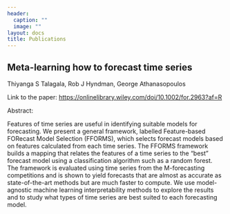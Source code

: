 ```yaml
---
header:
  caption: ""
  image: ""
layout: docs
title: Publications
---
```


## Meta-learning how to forecast time series

Thiyanga S Talagala, Rob J Hyndman, George Athanasopoulos 

Link to the paper: https://onlinelibrary.wiley.com/doi/10.1002/for.2963?af=R

Abstract:

Features of time series are useful in identifying suitable models for forecasting. We present a general framework, labelled Feature-based FORecast Model Selection (FFORMS), which selects forecast models based on features calculated from each time series. The FFORMS framework builds a mapping that relates the features of a time series to the “best” forecast model using a classification algorithm such as a random forest. The framework is evaluated using time series from the M-forecasting competitions and is shown to yield forecasts that are almost as accurate as state-of-the-art methods but are much faster to compute. We use model-agnostic machine learning interpretability methods to explore the results and to study what types of time series are best suited to each forecasting model.

